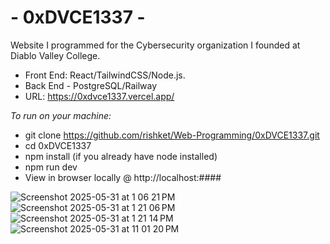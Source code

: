 # - 0xDVCE1337 - #

Website I programmed for the Cybersecurity organization I founded at Diablo Valley College. 

- Front End: React/TailwindCSS/Node.js. 
- Back End - PostgreSQL/Railway
- URL: https://0xdvce1337.vercel.app/

*To run on your machine:*
- git clone https://github.com/rishket/Web-Programming/0xDVCE1337.git
- cd 0xDVCE1337
- npm install (if you already have node installed)
- npm run dev
- View in browser locally @ http://localhost:####

![Screenshot 2025-05-31 at 1 06 21 PM](https://github.com/user-attachments/assets/42c265ab-d35c-44dd-86d6-bf9b7249e12f)
![Screenshot 2025-05-31 at 1 21 06 PM](https://github.com/user-attachments/assets/401c7005-a1d9-4a0e-9cbf-0bb754ae5333)
![Screenshot 2025-05-31 at 1 21 14 PM](https://github.com/user-attachments/assets/42bf8244-7dee-45f5-8ab7-a7a72560e08f)
![Screenshot 2025-05-31 at 11 01 20 PM](https://github.com/user-attachments/assets/d7cf7743-f8bb-40cb-a697-28e2b853f112)


